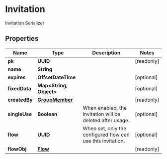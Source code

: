 

# Invitation

Invitation Serializer

## Properties

| Name | Type | Description | Notes |
|------------ | ------------- | ------------- | -------------|
|**pk** | **UUID** |  |  [readonly] |
|**name** | **String** |  |  |
|**expires** | **OffsetDateTime** |  |  [optional] |
|**fixedData** | **Map&lt;String, Object&gt;** |  |  [optional] |
|**createdBy** | [**GroupMember**](GroupMember.md) |  |  [readonly] |
|**singleUse** | **Boolean** | When enabled, the invitation will be deleted after usage. |  [optional] |
|**flow** | **UUID** | When set, only the configured flow can use this invitation. |  [optional] |
|**flowObj** | [**Flow**](Flow.md) |  |  [readonly] |



